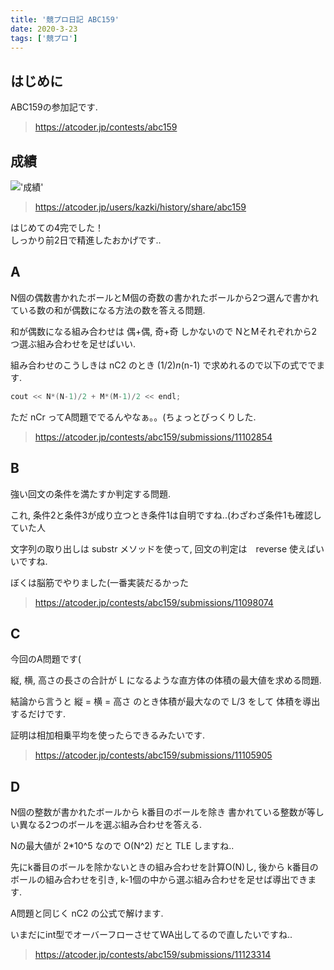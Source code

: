 ```yaml
---
title: '競プロ日記 ABC159'
date: 2020-3-23
tags: ['競プロ']
---
```


## はじめに
ABC159の参加記です.  

> https://atcoder.jp/contests/abc159

## 成績

!['成績'](https://i.gyazo.com/00630e89d048128275b2b99179dfecaf.png)

> https://atcoder.jp/users/kazki/history/share/abc159

はじめての4完でした！  
しっかり前2日で精進したおかげです..  

## A
N個の偶数書かれたボールとM個の奇数の書かれたボールから2つ選んで書かれている数の和が偶数になる方法の数を答える問題.  

和が偶数になる組み合わせは 偶+偶, 奇+奇 しかないので NとMそれぞれから2つ選ぶ組み合わせを足せばいい.  

組み合わせのこうしきは nC2 のとき (1/2)*n*(n-1) で求めれるので以下の式ででます.  

```cpp
cout << N*(N-1)/2 + M*(M-1)/2 << endl;
```

ただ nCr ってA問題ででるんやなぁ。。(ちょっとびっくりした.  

> https://atcoder.jp/contests/abc159/submissions/11102854

## B
強い回文の条件を満たすか判定する問題.  

これ, 条件2と条件3が成り立つとき条件1は自明ですね..(わざわざ条件1も確認していた人  

文字列の取り出しは substr メソッドを使って, 回文の判定は　reverse 使えばいいですね.  

ぼくは脳筋でやりました(一番実装だるかった   

> https://atcoder.jp/contests/abc159/submissions/11098074

## C
今回のA問題です(  

縦, 横, 高さの長さの合計が L になるような直方体の体積の最大値を求める問題.  

結論から言うと 縦 = 横 = 高さ のとき体積が最大なので L/3 をして 体積を導出するだけです.  

証明は相加相乗平均を使ったらできるみたいです.  

> https://atcoder.jp/contests/abc159/submissions/11105905

## D
N個の整数が書かれたボールから k番目のボールを除き 書かれている整数が等しい異なる2つのボールを選ぶ組み合わせを答える.  

Nの最大値が 2*10^5 なので O(N^2) だと TLE しますね..  

先にk番目のボールを除かないときの組み合わせを計算O(N)し, 後から k番目のボールの組み合わせを引き, k-1個の中から選ぶ組み合わせを足せば導出できます.  

A問題と同じく nC2 の公式で解けます.  

いまだにint型でオーバーフローさせてWA出してるので直したいですね..  

> https://atcoder.jp/contests/abc159/submissions/11123314
